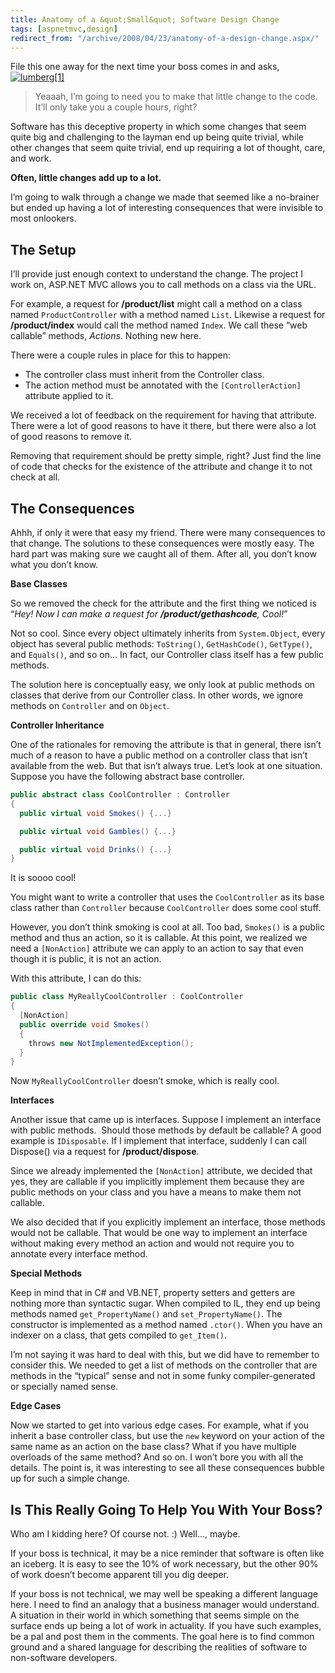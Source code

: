 ```yaml
---
title: Anatomy of a &quot;Small&quot; Software Design Change
tags: [aspnetmvc,design]
redirect_from: "/archive/2008/04/23/anatomy-of-a-design-change.aspx/"
---
```


File this one away for the next time your boss comes in and
asks,[![lumberg[1]](https://haacked.com/assets/images/haacked_com/WindowsLiveWriter/AnatomyofaDesignChange_7EB2/lumberg%5B1%5D_thumb.jpg)](https://haacked.com/assets/images/haacked_com/WindowsLiveWriter/AnatomyofaDesignChange_7EB2/lumberg%5B1%5D_2.jpg)

> Yeaaah, I’m going to need you to make that little change to the code.
> It’ll only take you a couple hours, right?

Software has this deceptive property in which some changes that seem
quite big and challenging to the layman end up being quite trivial,
while other changes that seem quite trivial, end up requiring a lot of
thought, care, and work.

**Often, little changes add up to a lot.**

I’m going to walk through a change we made that seemed like a no-brainer
but ended up having a lot of interesting consequences that were
invisible to most onlookers.

The Setup
---------

I’ll provide just enough context to understand the change. The project I
work on, ASP.NET MVC allows you to call methods on a class via the URL.

For example, a request for **/product/list** might call a method on a
class named `ProductController` with a method named `List`. Likewise a
request for **/product/index** would call the method named `Index`. We
call these “web callable” methods, *Actions*. Nothing new here.

There were a couple rules in place for this to happen:

-   The controller class must inherit from the Controller class.
-   The action method must be annotated with the `[ControllerAction]`
    attribute applied to it.

We received a lot of feedback on the requirement for having that
attribute. There were a lot of good reasons to have it there, but there
were also a lot of good reasons to remove it.

Removing that requirement should be pretty simple, right? Just find the
line of code that checks for the existence of the attribute and change
it to not check at all.

The Consequences
----------------

Ahhh, if only it were that easy my friend. There were many consequences
to that change. The solutions to these consequences were mostly easy.
The hard part was making sure we caught all of them. After all, you
don’t know what you don’t know.

**Base Classes**

So we removed the check for the attribute and the first thing we noticed
is “*Hey! Now I can make a request for **/product/gethashcode**, Cool!*”

Not so cool. Since every object ultimately inherits from
`System.Object`, every object has several public methods: `ToString()`,
`GetHashCode()`, `GetType()`, and `Equals()`, and so on... In fact, our
Controller class itself has a few public methods.

The solution here is conceptually easy, we only look at public methods
on classes that derive from our Controller class. In other words, we
ignore methods on `Controller` and on `Object`.

**Controller Inheritance**

One of the rationales for removing the attribute is that in general,
there isn’t much of a reason to have a public method on a controller
class that isn’t available from the web. But that isn’t always true.
Let’s look at one situation. Suppose you have the following abstract
base controller.

```csharp
public abstract class CoolController : Controller
{
  public virtual void Smokes() {...}

  public virtual void Gambles() {...}

  public virtual void Drinks() {...}
}
```

It is soooo cool!

You might want to write a controller that uses the `CoolController` as
its base class rather than `Controller` because `CoolController` does
some cool stuff.

However, you don’t think smoking is cool at all. Too bad, `Smokes()` is
a public method and thus an action, so it is callable. At this point, we
realized we need a `[NonAction]` attribute we can apply to an action to
say that even though it is public, it is not an action.

With this attribute, I can do this:

```csharp
public class MyReallyCoolController : CoolController
{
  [NonAction]
  public override void Smokes()
  {
    throws new NotImplementedException();
  }
}
```

Now `MyReallyCoolController` doesn’t smoke, which is really cool.

**Interfaces**

Another issue that came up is interfaces. Suppose I implement an
interface with public methods.  Should those methods by default be
callable? A good example is `IDisposable`. If I implement that
interface, suddenly I can call Dispose() via a request for
**/product/dispose**.

Since we already implemented the `[NonAction]` attribute, we decided
that yes, they are callable if you implicitly implement them because
they are public methods on your class and you have a means to make them
not callable.

We also decided that if you explicitly implement an interface, those
methods would not be callable. That would be one way to implement an
interface without making every method an action and would not require
you to annotate every interface method.

**Special Methods**

Keep in mind that in C# and VB.NET, property setters and getters are
nothing more than syntactic sugar. When compiled to IL, they end up
being methods named `get_PropertyName()` and `set_PropertyName()`. The
constructor is implemented as a method named `.ctor()`. When you have an
indexer on a class, that gets compiled to `get_Item()`.

I’m not saying it was hard to deal with this, but we did have to
remember to consider this. We needed to get a list of methods on the
controller that are methods in the “typical” sense and not in some funky
compiler-generated or specially named sense.

**Edge Cases**

Now we started to get into various edge cases. For example, what if you
inherit a base controller class, but use the `new` keyword on your
action of the same name as an action on the base class? What if you have
multiple overloads of the same method? And so on. I won’t bore you with
all the details. The point is, it was interesting to see all these
consequences bubble up for such a simple change.

Is This Really Going To Help You With Your Boss?
------------------------------------------------

Who am I kidding here? Of course not. :) Well..., maybe.

If your boss is technical, it may be a nice reminder that software is
often like an iceberg. It is easy to see the 10% of work necessary, but
the other 90% of work doesn’t become apparent till you dig deeper.

If your boss is not technical, we may well be speaking a different
language here. I need to find an analogy that a business manager would
understand. A situation in their world in which something that seems
simple on the surface ends up being a lot of work in actuality. If you
have such examples, be a pal and post them in the comments. The goal
here is to find common ground and a shared language for describing the
realities of software to non-software developers.
